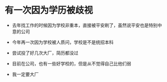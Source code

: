 # 有一次因为学历被歧视

- 去年找工作的时候因为学校非重本，直接被平安刷了，虽然说平安也是特别中意的公司
- 今年再一次因为学校被人质问，学校是不是统招本科

- 尝试投了好几次大厂，简历都没过
- 目前在公司，也有一些好学校的，但是从不觉得自己比他们弱


- 我一定要大厂
